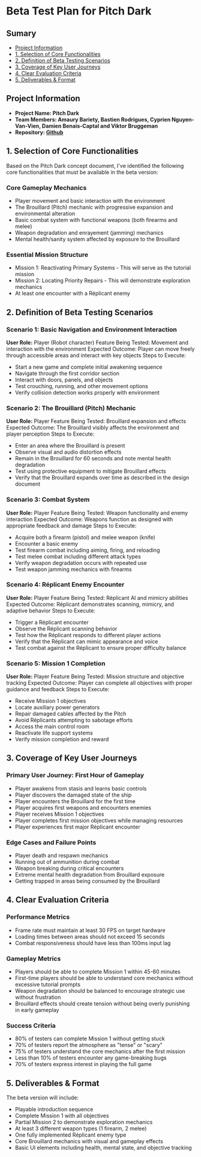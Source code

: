 # Beta Test Plan for Pitch Dark

## Sumary

- [Project Information](#project-information)
- [1. Selection of Core Functionalities](#1-selection-of-core-functionalities)
- [2. Definition of Beta Testing Scenarios](#2-definition-of-beta-testing-scenarios)
- [3. Coverage of Key User Journeys](#3-coverage-of-key-user-journeys)
- [4. Clear Evaluation Criteria](#4-clear-evaluation-criteria)
- [5. Deliverables & Format](#5-deliverables--format)

## Project Information

- **Project Name: Pitch Dark**
- **Team Members: Amaury Bariety, Bastien Rodrigues, Cyprien Nguyen-Van-Vien, Damien Benais-Captal and Viktor Bruggeman**
- **Repository: [Github](https://github.com/Cocotte-Corp/PitchDark)**

## 1. Selection of Core Functionalities

Based on the Pitch Dark concept document, I've identified the following core functionalities that must be available in the beta version:

### Core Gameplay Mechanics

- Player movement and basic interaction with the environment
- The Brouillard (Pitch) mechanic with progressive expansion and environmental alteration
- Basic combat system with functional weapons (both firearms and melee)
- Weapon degradation and enrayement (jamming) mechanics
- Mental health/sanity system affected by exposure to the Brouillard

### Essential Mission Structure

- Mission 1: Reactivating Primary Systems - This will serve as the tutorial mission
- Mission 2: Locating Priority Repairs - This will demonstrate exploration mechanics
- At least one encounter with a Réplicant enemy

## 2. Definition of Beta Testing Scenarios

### Scenario 1: Basic Navigation and Environment Interaction

**User Role:** Player (Robot character) Feature Being Tested: Movement and interaction with the environment Expected Outcome: Player can move freely through accessible areas and interact with key objects Steps to Execute:

- Start a new game and complete initial awakening sequence
- Navigate through the first corridor section
- Interact with doors, panels, and objects
- Test crouching, running, and other movement options
- Verify collision detection works properly with environment

### Scenario 2: The Brouillard (Pitch) Mechanic

**User Role:** Player Feature Being Tested: Brouillard expansion and effects Expected Outcome: The Brouillard visibly affects the environment and player perception Steps to Execute:

- Enter an area where the Brouillard is present
- Observe visual and audio distortion effects
- Remain in the Brouillard for 60 seconds and note mental health degradation
- Test using protective equipment to mitigate Brouillard effects
- Verify that the Brouillard expands over time as described in the design document

### Scenario 3: Combat System

**User Role:** Player Feature Being Tested: Weapon functionality and enemy interaction Expected Outcome: Weapons function as designed with appropriate feedback and damage Steps to Execute:

- Acquire both a firearm (pistol) and melee weapon (knife)
- Encounter a basic enemy
- Test firearm combat including aiming, firing, and reloading
- Test melee combat including different attack types
- Verify weapon degradation occurs with repeated use
- Test weapon jamming mechanics with firearms

### Scenario 4: Réplicant Enemy Encounter

**User Role:** Player Feature Being Tested: Réplicant AI and mimicry abilities Expected Outcome: Réplicant demonstrates scanning, mimicry, and adaptive behavior Steps to Execute:

- Trigger a Réplicant encounter
- Observe the Réplicant scanning behavior
- Test how the Réplicant responds to different player actions
- Verify that the Réplicant can mimic appearance and voice
- Test combat against the Réplicant to ensure proper difficulty balance

### Scenario 5: Mission 1 Completion

**User Role:** Player Feature Being Tested: Mission structure and objective tracking Expected Outcome: Player can complete all objectives with proper guidance and feedback Steps to Execute:

- Receive Mission 1 objectives
- Locate auxiliary power generators
- Repair damaged cables affected by the Pitch
- Avoid Réplicants attempting to sabotage efforts
- Access the main control room
- Reactivate life support systems
- Verify mission completion and reward

## 3. Coverage of Key User Journeys

### Primary User Journey: First Hour of Gameplay

- Player awakens from stasis and learns basic controls
- Player discovers the damaged state of the ship
- Player encounters the Brouillard for the first time
- Player acquires first weapons and encounters enemies
- Player receives Mission 1 objectives
- Player completes first mission objectives while managing resources
- Player experiences first major Réplicant encounter

### Edge Cases and Failure Points

- Player death and respawn mechanics
- Running out of ammunition during combat
- Weapon breaking during critical encounters
- Extreme mental health degradation from Brouillard exposure
- Getting trapped in areas being consumed by the Brouillard

## 4. Clear Evaluation Criteria

### Performance Metrics

- Frame rate must maintain at least 30 FPS on target hardware
- Loading times between areas should not exceed 15 seconds
- Combat responsiveness should have less than 100ms input lag

### Gameplay Metrics

- Players should be able to complete Mission 1 within 45-60 minutes
- First-time players should be able to understand core mechanics without excessive tutorial prompts
- Weapon degradation should be balanced to encourage strategic use without frustration
- Brouillard effects should create tension without being overly punishing in early gameplay

### Success Criteria

- 80% of testers can complete Mission 1 without getting stuck
- 70% of testers report the atmosphere as "tense" or "scary"
- 75% of testers understand the core mechanics after the first mission
- Less than 10% of testers encounter any game-breaking bugs
- 70% of testers express interest in playing the full game

## 5. Deliverables & Format

The beta version will include:

- Playable introduction sequence
- Complete Mission 1 with all objectives
- Partial Mission 2 to demonstrate exploration mechanics
- At least 3 different weapon types (1 firearm, 2 melee)
- One fully implemented Réplicant enemy type
- Core Brouillard mechanics with visual and gameplay effects
- Basic UI elements including health, mental state, and objective tracking
